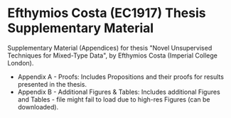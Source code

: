 # Efthymios Costa (EC1917) Thesis Supplementary Material
Supplementary Material (Appendices) for thesis "Novel Unsupervised Techniques for Mixed-Type Data", by Efthymios Costa (Imperial College London). 
- Appendix A - Proofs: Includes Propositions and their proofs for results presented in the thesis.
- Appendix B - Additional Figures & Tables: Includes additional Figures and Tables - file might fail to load due to high-res Figures (can be downloaded).
